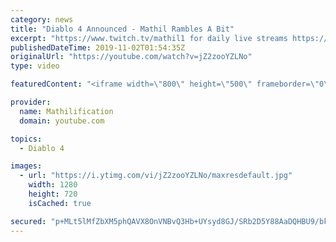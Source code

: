 ```yaml
---
category: news
title: "Diablo 4 Announced - Mathil Rambles A Bit"
excerpt: "https://www.twitch.tv/mathil1 for daily live streams https://twitter.com/MathilExists https://www.instagram.com/mathilexists/ ..."
publishedDateTime: 2019-11-02T01:54:35Z
originalUrl: "https://youtube.com/watch?v=jZ2zooYZLNo"
type: video

featuredContent: "<iframe width=\"800\" height=\"500\" frameborder=\"0\" src=\"https://www.youtube.com/embed/jZ2zooYZLNo\" allow=\"accelerometer; autoplay; encrypted-media; gyroscope; picture-in-picture\" allowfullscreen></iframe>"

provider:
  name: Mathilification
  domain: youtube.com

topics:
  - Diablo 4

images:
  - url: "https://i.ytimg.com/vi/jZ2zooYZLNo/maxresdefault.jpg"
    width: 1280
    height: 720
    isCached: true

secured: "p+MLt5lMfZbXM5phQAVX8OnVNBvQ3Hb+UYsyd8GJ/SRb2D5Y88AaDQHBU9/bkPeNSJm3KDRGm16AaEHxzU0mwyDgHkgOgBfY65u9aUhUREYQlZHbT8G3jFYvj6tEaoAKylNznzxzHlaIeRQDf5UdNbp5n7a6xD4Op5PbRj6qoyeENEGdF3I9W+aLV4ccF1oNwCYnsNywP8PJDCPmT9hoSjjU8B3OnIodVjKd0avQ/ra32xLwm930FJTPOvNLdY0rvAkK/rcNf9NWe0tvRtyVqvUFO6X8j786pWBjAS9kU8Xf8T0uiR8xEaYCQLI008F5o6q9Ugd/jmeh3jufNj5BB4JOHyeWaIz1DsCXHyyUhAztWqUzsM9OCmow5hP8aexxZUKQa+Wx8EBmNYH8v3+3bt+vxkPHgSJk4NnwA6ZN8Zbj7IHCIeRt5wgU+tAger4T;BYrxMg1yQMYJpxm6Z+teKw=="
---
```


